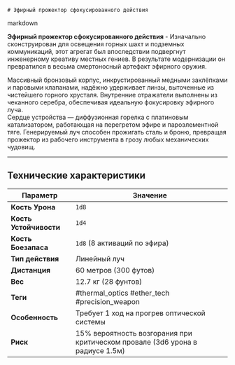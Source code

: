	# Эфирный прожектор сфокусированного действия 
markdown

**Эфирный прожектор сфокусированного действия**  -  Изначально сконструирован для освещения горных шахт и подземных коммуникаций, этот агрегат был впоследствии подвергнут инженерному креативу местных гениев. В результате модернизации он превратился в весьма смертоносный артефакт эфирного оружия.

Массивный бронзовый корпус, инкрустированный медными заклёпками и паровыми клапанами, надёжно удерживает линзы, выточенные из чистейшего горного хрусталя. Внутренние отражатели выполнены из чеканного серебра, обеспечивая идеальную фокусировку эфирного луча.  
Сердце устройства — диффузионная горелка с платиновым катализатором, работающая на перегретом эфире и пароэлементной тяге. Генерируемый луч способен прожигать сталь и броню, превращая прожектор из рабочего инструмента в грозу любых механических чудовищ.

---
## Технические характеристики

| Параметр               | Значение                                                                                                  |
| ---------------------- | --------------------------------------------------------------------------------------------------------- |
| **Кость Урона**        | `1d8`                                                        |
| **Кость Устойчивости** | `1d4`                                                                                                     |
| **Кость Боезапаса**    | `1d8` (8 активаций по  эфира)                                                                          |
| **Тип действия**       | Линейный луч                                                                                              |
| **Дистанция**          | 60 метров (300 футов)                                                                                     |
| **Вес**                | 12.7 кг (28 фунтов)                                                                                       |
| **Теги**               | #thermal_optics #ether_tech #precision_weapon                                                             |
| **Особенность**        | Требует 1 ход на прогрев оптической системы                                                               |
| **Риск**               | 15% вероятность возгорания при критическом провале (3d6 урона в радиусе 1.5м)          
